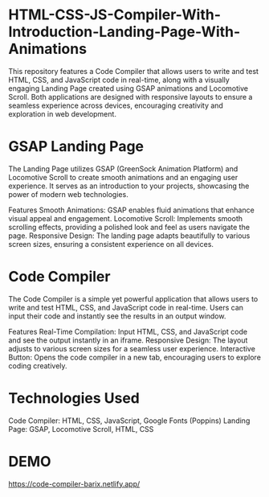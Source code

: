# HTML-CSS-JS-Compiler-With-Introduction-Landing-Page-With-Animations
This repository features a Code Compiler that allows users to write and test HTML, CSS, and JavaScript code in real-time, along with a visually engaging Landing Page created using GSAP animations and Locomotive Scroll. Both applications are designed with responsive layouts to ensure a seamless experience across devices, encouraging creativity and exploration in web development.

# GSAP Landing Page
The Landing Page utilizes GSAP (GreenSock Animation Platform) and Locomotive Scroll to create smooth animations and an engaging user experience. It serves as an introduction to your projects, showcasing the power of modern web technologies.

Features
Smooth Animations: GSAP enables fluid animations that enhance visual appeal and engagement.
Locomotive Scroll: Implements smooth scrolling effects, providing a polished look and feel as users navigate the page.
Responsive Design: The landing page adapts beautifully to various screen sizes, ensuring a consistent experience on all devices.

# Code Compiler
The Code Compiler is a simple yet powerful application that allows users to write and test HTML, CSS, and JavaScript code in real-time. Users can input their code and instantly see the results in an output window.

Features
Real-Time Compilation: Input HTML, CSS, and JavaScript code and see the output instantly in an iframe.
Responsive Design: The layout adjusts to various screen sizes for a seamless user experience.
Interactive Button: Opens the code compiler in a new tab, encouraging users to explore coding creatively.

# Technologies Used
Code Compiler: HTML, CSS, JavaScript, Google Fonts (Poppins)
Landing Page: GSAP, Locomotive Scroll, HTML, CSS

# DEMO
https://code-compiler-barix.netlify.app/
